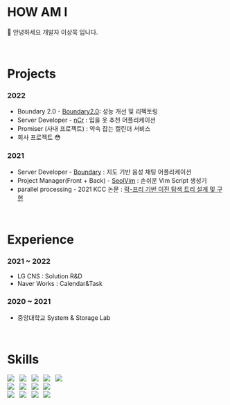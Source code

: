 # HOW AM I
🌱 안녕하세요 개발자 이상묵 입니다.

<br>

# Projects
### 2022
- Boundary 2.0 - [Boundary2.0](https://github.com/mukisang/Boundary2.0.git): 성능 개선 및 리펙토링
- Server Developer - [nCr](https://github.com/mukisang/nCr) : 입을 옷 추천 어플리케이션
- Promiser (사내 프로젝트) : 약속 잡는 캘린더 서비스
- 회사 프로젝트 😳

### 2021
- Server Developer - [Boundary](https://github.com/mukisang/Boundary-Back-Deploy) : 지도 기반 음성 채팅 어플리케이션
- Project Manager(Front + Back) - [SeolVim](https://github.com/mukisang/SeolVim_Frontend_pub) : 손쉬운 Vim Script 생성기
- parallel processing - 2021 KCC 논문 : [락-프리 기반 이진 탐색 트리 설계 및 구현](https://www.dbpia.co.kr/journal/articleDetail?nodeId=NODE10583553)

<br>

# Experience
### 2021 ~ 2022
- LG CNS : Solution R&D
- Naver Works : Calendar&Task

### 2020 ~ 2021
- 중앙대학교 System & Storage Lab

<br>

<div>
 
 
# Skills
<img src="https://img.shields.io/badge/python-3670A0?style=for-the-badge&logo=python&logoColor=ffdd54"/></a>&nbsp;&nbsp;
<img src="https://img.shields.io/static/v1?style=for-the-badge&message=JavaScript&color=222222&logo=JavaScript&logoColor=F7DF1E&label="/></a>&nbsp;&nbsp;
<img src="https://img.shields.io/badge/Java-007396?style=for-the-badge&logo=Java&logoColor=white"/></a>&nbsp;&nbsp;
<img src="https://img.shields.io/badge/c++-%2300599C.svg?style=for-the-badge&logo=c%2B%2B&logoColor=white"/></a>&nbsp;&nbsp;
<img src="https://img.shields.io/static/v1?style=for-the-badge&message=TypeScript&color=3178C6&logo=TypeScript&logoColor=FFFFFF&label="/></a>&nbsp;&nbsp;
<br>
<img src="https://img.shields.io/static/v1?style=for-the-badge&message=NestJS&color=E0234E&logo=NestJS&logoColor=FFFFFF&label="/></a>&nbsp;&nbsp;
<img src="https://img.shields.io/badge/Node.js-339933?style=for-the-badge&logo=Node.js&logoColor=white"/></a>&nbsp;&nbsp;
<img src="https://img.shields.io/badge/django-%23092E20.svg?style=for-the-badge&logo=django&logoColor=white"/></a>&nbsp;&nbsp;
<img src="https://img.shields.io/badge/spring-6DB33F?style=for-the-badge&logo=spring&logoColor=white"></a>&nbsp;&nbsp;
<br>
<img src="https://img.shields.io/badge/Linux-FCC624?style=for-the-badge&logo=linux&logoColor=black"/></a>&nbsp;&nbsp;
<img src="https://img.shields.io/badge/Ubuntu-E95420?style=for-the-badge&logo=ubuntu&logoColor=white"/></a>&nbsp;&nbsp;
<img src="https://img.shields.io/badge/Git-F05032?style=for-the-badge&logo=Git&logoColor=white"/></a>&nbsp;&nbsp;
<img src="https://img.shields.io/badge/jira-%230A0FFF.svg?style=for-the-badge&logo=jira&logoColor=white"/></a>&nbsp;&nbsp;
<br>

<br>

</div>
